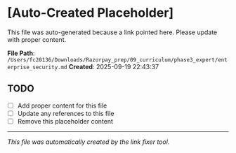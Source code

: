 # [Auto-Created Placeholder]

This file was auto-generated because a link pointed here.
Please update with proper content.

**File Path**: `/Users/fc20136/Downloads/Razorpay_prep/09_curriculum/phase3_expert/enterprise_security.md`
**Created**: 2025-09-19 22:43:37

## TODO
- [ ] Add proper content for this file
- [ ] Update any references to this file
- [ ] Remove this placeholder content

---
*This file was automatically created by the link fixer tool.*
